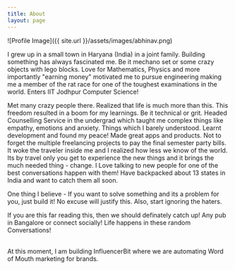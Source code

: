 ```yaml
---
title: About
layout: page
---
```

![Profile Image]({{ site.url }}/assets/images/abhinav.png)
<p>
	I grew up in a small town in Haryana (India) in a joint family. Building something has always fascinated me. Be it mechano set or some crazy objects with lego blocks. Love for Mathematics, Physics and more importantly "earning money" motivated me to pursue engineering making me a member of the rat race for one of the toughest examinations in the world. Enters IIT Jodhpur Computer Science!
</p>
<p> 
	Met many crazy people there. Realized that life is much more than this. This freedom resulted in a boom for my learnings. Be it technical or grit. Headed Counselling Service in the undergrad which taught me complex things like empathy, emotions and anxiety. Things which I barely understood. Learnt development and found my peace! Made great apps and products. Not to forget the multiple freelancing projects to pay the final semester party bills. It woke the traveler inside me and I realized how less we know of the world. Its by travel only you get to experience the new things and it brings the much needed thing - change. I Love talking to new people for one of the best conversations happen with them! Have backpacked about 13 states in India and want to catch them all soon. 
</p>
<p>
	One thing I believe - If you want to solve something and its a problem for you, just build it! No excuse will justify this. Also, start ignoring the haters. 
</p>
<p>If you are this far reading this, then we should definately catch up! Any pub in Bangalore or connect socially! Life happens in these random Conversations!</p>
<br>
At this moment, I am building InfluencerBit where we are automating Word of Mouth marketing for brands. 
<br>

<!-- 
<h2>Skills</h2>

<ul class="skill-list">
	<li>HTML - Jade - Haml - Erb</li>
	<li>Responsive (Mobile First)</li>
	<li>CSS (Stylus, Sass, Less)</li>
	<li>Css Frameworks (Bootstrap, Foundation)</li>
	<li>Javascript (Design Patterns, Testes)</li>
	<li>NodeJS</li>
	<li>AngularJS - ReactJS</li>
	<li>Grunt - Gulp - Yeoman</li>
	<li>Git</li>
	<li>PHP</li>
	<li>Python</li>
	<li>MySQL - MongoDB</li>
	<li>Scrum and Kanban</li>
	<li>TDD e Continuous Integration</li>
</ul>

<h2>Projects</h2>

<ul>
	<li><a href="https://github.com/">Lorem Lorem</a></li>
	<li><a href="https://github.com/">Ipsum Dolor</a></li>
	<li><a href="https://github.com/">Dolor Lorem</a></li>
</ul>
 -->